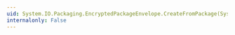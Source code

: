```yaml
---
uid: System.IO.Packaging.EncryptedPackageEnvelope.CreateFromPackage(System.IO.Stream,System.IO.Stream,System.Security.RightsManagement.PublishLicense,System.Security.RightsManagement.CryptoProvider)
internalonly: False
---
```

